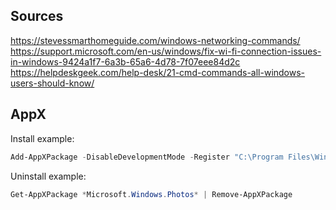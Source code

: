 

## Sources
https://stevessmarthomeguide.com/windows-networking-commands/
https://support.microsoft.com/en-us/windows/fix-wi-fi-connection-issues-in-windows-9424a1f7-6a3b-65a6-4d78-7f07eee84d2c
https://helpdeskgeek.com/help-desk/21-cmd-commands-all-windows-users-should-know/



## AppX

Install example:

```powershell
Add-AppXPackage -DisableDevelopmentMode -Register "C:\Program Files\WindowsApps\Microsoft.Windows.Photos_2019.19071.12548.0_x64__8wekyb3d8bbwe\AppxManifest.xml"
```

Uninstall example:
```powershell
Get-AppXPackage *Microsoft.Windows.Photos* | Remove-AppXPackage
```

